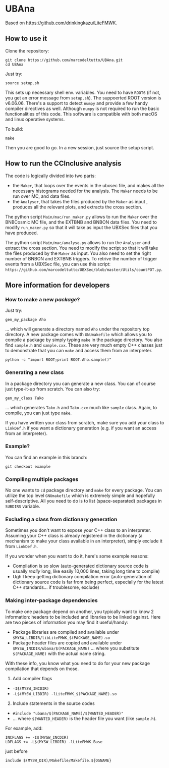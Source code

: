 # UBAna

Based on https://github.com/drinkingkazu/LiteFMWK.

## How to use it

Clone the repository:
```
git clone https://github.com/marcodeltutto/UBAna.git
cd UBAna
```

Just try:
```
source setup.sh
```
This sets up necessary shell env. variables. 
You need to have `ROOT6` (if not, you get an error message from `setup.sh`). The suppoerted ROOT version is v6.06.06.
There's a support to detect `numpy` and provide a few handy compiler directives as well. Although `numpy` is not required to run the basic functionalities of this code.
This software is compatible with both macOS and linux operative systems.

To build:
```
make
```
Then you are good to go. In a new session, just source the setup script.

## How to run the CCInclusive analysis

The code is logically divided into two parts:
* the `Maker`, that loops over the events in the ubxsec file, and makes all the necessary histograms needed for the analysis. The `Maker` needs to be run over MC, and data files.
* the `Analyser`, that takes the files produced by the `Maker` as input , produces all the relevant plots, and extracts the cross section.

The python script `Main/mac/run_maker.py` allows to run the `Maker` over the BNBCosmic MC file, and the EXTBNB and BNBON data files. You need to modify `run_maker.py` so that it will take as input the UBXSec files that you have produced.

The python script `Main/mac/analyse.py` allows to run the `Analyser` and extract the cross section. You need to modify the script so that it will take the files produced by the `Maker` as input. You also need to set the right number of BNBON and EXTBNB triggers. To retrive the number of trigger events from a UBXSec file, you can use this script: `https://github.com/marcodeltutto/UBXSec/blob/master/Utils/countPOT.py`.

## More information for developers

### How to make a new _package_?
Just try:
```
gen_my_package Aho
```
... which will generate a directory named `Aho` under the repository top directory.
A new package comes with `GNUmakefile` which allows you to compile a package by simply typing `make` in the package directory.
You also find `sample.h` and `sample.cxx`. 
These are very much empty C++ classes just to demonstrate that you can `make` and access them from an interpreter.
```
python -c "import ROOT;print ROOT.Aho.sample()"
```

### Generating a new class
In a package directory you can generate a new class. You can of course just type-it-up from scratch.
You can also try:
```
gen_my_class Tako
```
... which generates `Tako.h` and `Tako.cxx` much like `sample` class.  Again, to compile, you can just type  `make`.

If you have written your class from scratch, make sure you add your class to `LinkDef.h` if you want a dictionary generation (e.g. if you want an access from an interpreter).

### Example?
You can find an example in this branch:
```
git checkout example
```

### Compiling multiple packages
No one wants to `cd` package directory and `make` for every package. You can utilize the top level `GNUmakefile` which is extremely simple and hopefully self-descriptive. All you need to do is to list (space-separated) packages in `SUBDIRS` variable.

### Excluding a class from dictionary generation
Sometimes you don't want to expose your C++ class to an interpreter.
Assuming your C++ class is already registered in the dictionary (a mechanism to make your class available in an interpreter), simply exclude it from `LinkDef.h`.

If you wonder when you want to do it, here's some example reasons:
* Compilation is so slow (auto-generated dictionary source code is usually _really_ long, like easily 10,000 lines, taking long time to compile)
* Ugh I keep getting dictionary compilation error (auto-generation of dictionary source code is far from being perfect, especially for the latest C++ standards... if troublesome, exclude)

### Making inter-package dependencies
To make one package depend on another, you typically want to know 2 information: headers to be included and libraries to be linked against.
Here are two pieces of information you may find it useful/handy:
*  Package libraries are compiled and available under `$MYSW_LIBDIR/libLiteFMWK_$(PACKAGE_NAME).so`
*  Package header files are copied and available under `$MYSW_INCDIR/ubana/$(PACKAGE_NAME)`
... where you substitute `$(PACKAGE_NAME)` with the actual name string.

With these info, you know what you need to do for your new package compilation that depends on those.

1. Add compiler flags
  * `-I$(MYSW_INCDIR)`
  * `-L$(MYSW_LIBDIR) -lLiteFMWK_$(PACKAGE_NAME).so`
  
2. Include statements in the source codes
  * `#include "ubana/$(PACKAGE_NAME)/$(WANTED_HEADER)"`
  * ... where `$(WANTED_HEADER)` is the header file you want (like `sample.h`).

For example, add:

```
INCFLAGS += -I$(MYSW_INCDIR) 
LDFLAGS += -L$(MYSW_LIBDIR) -lLiteFMWK_Base
```
just before
``` 
include $(MYSW_DIR)/Makefile/Makefile.${OSNAME} 
```
